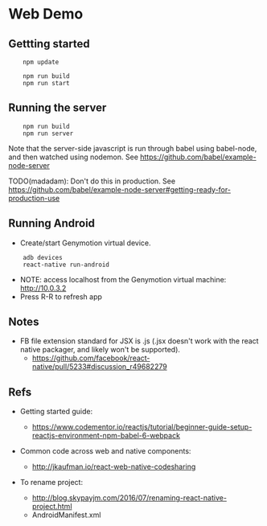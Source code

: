 # Web Demo

## Gettting started

~~~~
    npm update

    npm run build
    npm run start
~~~~


## Running the server

~~~~
    npm run build
    npm run server
~~~~

Note that the server-side javascript is run through babel using babel-node, and then watched using nodemon.
See https://github.com/babel/example-node-server

TODO(madadam): Don't do this in production. See https://github.com/babel/example-node-server#getting-ready-for-production-use


## Running Android

- Create/start Genymotion virtual device.

~~~~
    adb devices
    react-native run-android
~~~~

- NOTE: access localhost from the Genymotion virtual machine: http://10.0.3.2
- Press R-R to refresh app


## Notes

- FB file extension standard for JSX is .js (.jsx doesn't work with the react native packager, and likely won't be supported).
    - https://github.com/facebook/react-native/pull/5233#discussion_r49682279 


## Refs

- Getting started guide:
  - https://www.codementor.io/reactjs/tutorial/beginner-guide-setup-reactjs-environment-npm-babel-6-webpack

- Common code across web and native components:
  - http://jkaufman.io/react-web-native-codesharing

- To rename project:
  - http://blog.skypayjm.com/2016/07/renaming-react-native-project.html
  - AndroidManifest.xml
